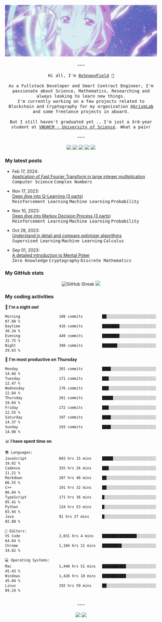 <div align='center'>
<img src="./assets/banner.gif" alt="Banner" width="1000" />
  <samp>
    </br></br>~~~</br></br>
    Hi all, I'm <a href="https://snowyfield.me/">0xSnowyField</a> 🧸
    </br></br>
    As a Fullstack Developer and Smart Contract Engineer, I'm passionate about Science, Mathematics, Researching and always looking to learn new things.</br> I'm currently working on a few projects related to Blockchain and Cryptography for my organization <a href="https://github.com/ArismLab">@ArismLab</a> and some freelance projects in aboard.
    </br></br>
    But I still haven't graduated yet .. I'm just a 3rd-year student at <a href="https://en.hcmus.edu.vn/">VNUHCM - University of Science</a>. What a pain!
    </br></br>~~~</br></br>
  </samp>
  <a href = "https://wakatime.com/@SnowyField1906" target="_blank"><img src="https://img.shields.io/badge/-Wakatime-000000?style=for-the-badge&logo=wakatime&logoColor=white"></a>
  <a href="https://linkedin.com/in/NHThuan" target="_blank"><img src="https://img.shields.io/badge/-LinkedIn-0A66C2?style=for-the-badge&logo=linkedin&logoColor=white"></a>
  <a href="https://stackoverflow.com/users/17358240/snowyfield" target="_blank"><img src="https://img.shields.io/badge/StackOverflow-F58025?style=for-the-badge&logo=stackoverflow&logoColor=white" target="_blank"></a>
  <a href="https://facebook.com/SnowyField1906" target="_blank"><img src="https://img.shields.io/badge/-Facebook-0A66C2?style=for-the-badge&logo=facebook&logoColor=white"></a>
  <a href="https://x.com/SnowyField1906" target="_blank"><img src="https://img.shields.io/badge/-Twitter-000000?style=for-the-badge&logo=x&logoColor=white"></a>
</div>

### My latest posts

- Feb 17, 2024\: <br/>
  <a href="https://www.snowyfield.me/posts/ung-dung-fast-fourier-transform-trong-phep-nhan-so-nguyen-lon" target="_blank">Application of Fast Fourier Transform in large integer multiplication</a><br/>
  <kbd>Computer Science</kbd> <kbd>Complex Numbers</kbd>
  
- Nov 17, 2023\: <br/>
  <a href="https://www.snowyfield.me/posts/hieu-sau-ve-q-learning-phan-1" target="_blank">Deep dive into Q-Learning (3 parts)</a><br/>
  <kbd>Reinforcement Learning</kbd> <kbd>Machine Learning</kbd> <kbd>Probability</kbd>
  
- Nov 10, 2023\: <br/>
  <a href="https://www.snowyfield.me/posts/hieu-sau-ve-markov-decision-process-phan-1" target="_blank">Deep dive into Markov Decision Process (3 parts)</a><br/>
  <kbd>Reinforcement Learning</kbd> <kbd>Machine Learning</kbd> <kbd>Probability</kbd>
  
- Oct 28, 2023\: <br/>
  <a href="https://www.snowyfield.me/posts/tim-hieu-chi-tiet-va-so-sanh-cac-thuat-toan-optimizer" target="_blank">Understand in detail and compare optimizer algorithms</a><br/>
  <kbd>Supervised Learning</kbd> <kbd>Machine Learning</kbd> <kbd>Calculus</kbd>
  
- Sep 01, 2023\: <br/>
  <a href="https://www.snowyfield.me/posts/gioi-thieu-chi-tiet-ve-bai-toan-mental-poker" target="_blank">A detailed introduction to Mental Poker</a><br/>
  <kbd>Zero Knowledge</kbd> <kbd>Cryptography</kbd> <kbd>Discrete Mathematics</kbd>

### My GitHub stats

<div align="center">
  <img src="https://github-readme-streak-stats.herokuapp.com?user=SnowyFIeld1906&theme=swift&hide_border=true&date_format=M%20j%5B%2C%20Y%5D&card_width=1000" alt="GitHub Streak" />
  <img src='http://github-profile-summary-cards.vercel.app/api/cards/profile-details?username=SnowyFIeld1906&theme=swift' width='1000px'/>
</div>

### My coding activities

<!--START_SECTION:waka-->
**🦉 I'm a night owl** 

```text
Morning                  108 commits         ██░░░░░░░░░░░░░░░░░░░░░░░   07.88 % 
Daytime                  416 commits         ████████░░░░░░░░░░░░░░░░░   30.34 % 
Evening                  449 commits         ████████░░░░░░░░░░░░░░░░░   32.75 % 
Night                    398 commits         ███████░░░░░░░░░░░░░░░░░░   29.03 % 
```
📅 **I'm most productive on Thursday** 

```text
Monday                   201 commits         ████░░░░░░░░░░░░░░░░░░░░░   14.66 % 
Tuesday                  171 commits         ███░░░░░░░░░░░░░░░░░░░░░░   12.47 % 
Wednesday                176 commits         ███░░░░░░░░░░░░░░░░░░░░░░   12.84 % 
Thursday                 261 commits         █████░░░░░░░░░░░░░░░░░░░░   19.04 % 
Friday                   172 commits         ███░░░░░░░░░░░░░░░░░░░░░░   12.55 % 
Saturday                 197 commits         ████░░░░░░░░░░░░░░░░░░░░░   14.37 % 
Sunday                   193 commits         ████░░░░░░░░░░░░░░░░░░░░░   14.08 % 
```


📊 **I have spent time on** 

```text
📚 Languages: 
JavaScript               603 hrs 15 mins     █████░░░░░░░░░░░░░░░░░░░░   19.02 % 
Cadence                  355 hrs 26 mins     ███░░░░░░░░░░░░░░░░░░░░░░   11.21 % 
Markdown                 207 hrs 48 mins     ██░░░░░░░░░░░░░░░░░░░░░░░   06.55 % 
C++                      191 hrs 32 mins     ██░░░░░░░░░░░░░░░░░░░░░░░   06.04 % 
TypeScript               171 hrs 36 mins     █░░░░░░░░░░░░░░░░░░░░░░░░   05.41 % 
Python                   124 hrs 53 mins     █░░░░░░░░░░░░░░░░░░░░░░░░   03.94 % 
Java                     91 hrs 27 mins      █░░░░░░░░░░░░░░░░░░░░░░░░   02.88 % 

📑 Editors: 
VS Code                  2,031 hrs 4 mins    ████████████████░░░░░░░░░   64.04 % 
Chrome                   1,104 hrs 21 mins   █████████░░░░░░░░░░░░░░░░   34.82 % 

💻 Operating Systems: 
Mac                      1,440 hrs 51 mins   ███████████░░░░░░░░░░░░░░   45.43 % 
Windows                  1,428 hrs 18 mins   ███████████░░░░░░░░░░░░░░   45.04 % 
Linux                    292 hrs 59 mins     ██░░░░░░░░░░░░░░░░░░░░░░░   09.24 % 
```

<div align='center'><samp></br>~~~</br></br></samp><img src='http://img.shields.io/badge/3.2%20thousand%20coding%20hours-black?style=for-the-badge' /> <img src='https://img.shields.io/badge/3.6%20million%20lines%20of%20code-black?style=for-the-badge' /></div>


<!--END_SECTION:waka-->
